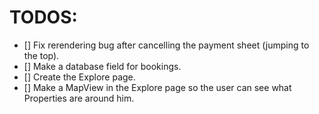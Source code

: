 # TODOS:

- [] Fix rerendering bug after cancelling the payment sheet (jumping to the top).
- [] Make a database field for bookings.
- [] Create the Explore page.
- [] Make a MapView in the Explore page so the user can see what Properties are around him.

